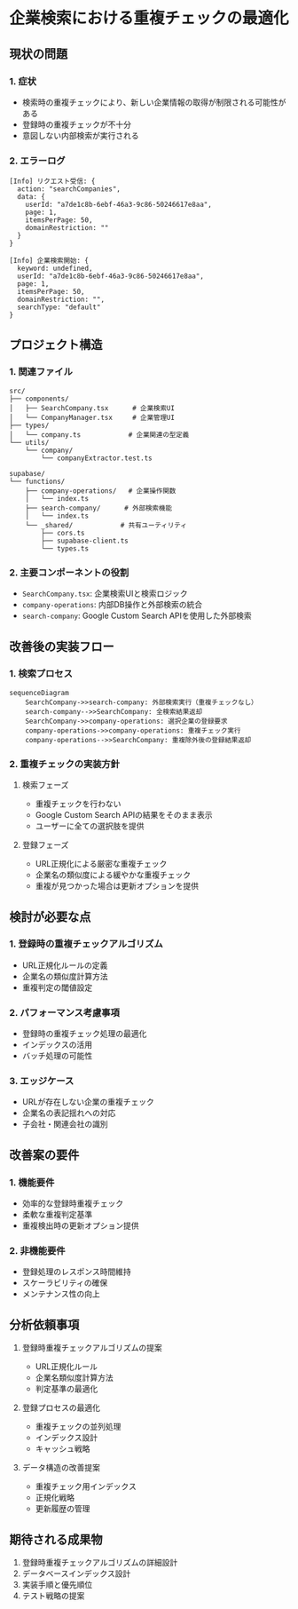 # 企業検索における重複チェックの最適化

## 現状の問題

### 1. 症状
- 検索時の重複チェックにより、新しい企業情報の取得が制限される可能性がある
- 登録時の重複チェックが不十分
- 意図しない内部検索が実行される

### 2. エラーログ
```
[Info] リクエスト受信: {
  action: "searchCompanies",
  data: {
    userId: "a7de1c8b-6ebf-46a3-9c86-50246617e8aa",
    page: 1,
    itemsPerPage: 50,
    domainRestriction: ""
  }
}

[Info] 企業検索開始: {
  keyword: undefined,
  userId: "a7de1c8b-6ebf-46a3-9c86-50246617e8aa",
  page: 1,
  itemsPerPage: 50,
  domainRestriction: "",
  searchType: "default"
}
```

## プロジェクト構造

### 1. 関連ファイル
```
src/
├── components/
│   ├── SearchCompany.tsx      # 企業検索UI
│   └── CompanyManager.tsx     # 企業管理UI
├── types/
│   └── company.ts            # 企業関連の型定義
└── utils/
    └── company/
        └── companyExtractor.test.ts

supabase/
└── functions/
    ├── company-operations/   # 企業操作関数
    │   └── index.ts
    ├── search-company/      # 外部検索機能
    │   └── index.ts
    └── _shared/            # 共有ユーティリティ
        ├── cors.ts
        ├── supabase-client.ts
        └── types.ts
```

### 2. 主要コンポーネントの役割
- `SearchCompany.tsx`: 企業検索UIと検索ロジック
- `company-operations`: 内部DB操作と外部検索の統合
- `search-company`: Google Custom Search APIを使用した外部検索

## 改善後の実装フロー

### 1. 検索プロセス
```mermaid
sequenceDiagram
    SearchCompany->>search-company: 外部検索実行（重複チェックなし）
    search-company-->>SearchCompany: 全検索結果返却
    SearchCompany->>company-operations: 選択企業の登録要求
    company-operations->>company-operations: 重複チェック実行
    company-operations-->>SearchCompany: 重複除外後の登録結果返却
```

### 2. 重複チェックの実装方針
1. 検索フェーズ
   - 重複チェックを行わない
   - Google Custom Search APIの結果をそのまま表示
   - ユーザーに全ての選択肢を提供

2. 登録フェーズ
   - URL正規化による厳密な重複チェック
   - 企業名の類似度による緩やかな重複チェック
   - 重複が見つかった場合は更新オプションを提供

## 検討が必要な点

### 1. 登録時の重複チェックアルゴリズム
- URL正規化ルールの定義
- 企業名の類似度計算方法
- 重複判定の閾値設定

### 2. パフォーマンス考慮事項
- 登録時の重複チェック処理の最適化
- インデックスの活用
- バッチ処理の可能性

### 3. エッジケース
- URLが存在しない企業の重複チェック
- 企業名の表記揺れへの対応
- 子会社・関連会社の識別

## 改善案の要件

### 1. 機能要件
- 効率的な登録時重複チェック
- 柔軟な重複判定基準
- 重複検出時の更新オプション提供

### 2. 非機能要件
- 登録処理のレスポンス時間維持
- スケーラビリティの確保
- メンテナンス性の向上

## 分析依頼事項

1. 登録時重複チェックアルゴリズムの提案
   - URL正規化ルール
   - 企業名類似度計算方法
   - 判定基準の最適化

2. 登録プロセスの最適化
   - 重複チェックの並列処理
   - インデックス設計
   - キャッシュ戦略

3. データ構造の改善提案
   - 重複チェック用インデックス
   - 正規化戦略
   - 更新履歴の管理

## 期待される成果物

1. 登録時重複チェックアルゴリズムの詳細設計
2. データベースインデックス設計
3. 実装手順と優先順位
4. テスト戦略の提案 
